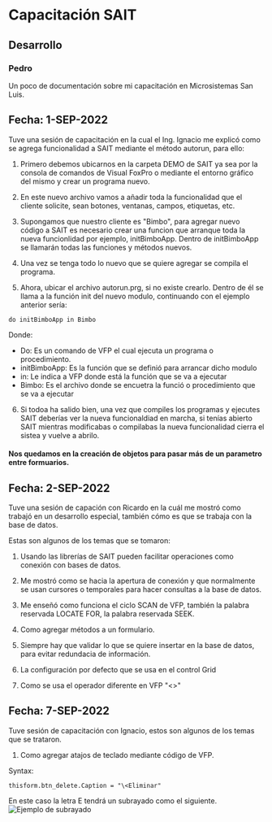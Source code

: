 # Capacitación SAIT
## Desarrollo
### Pedro
Un poco de documentación sobre mi capacitación en Microsistemas San Luis.

## Fecha: 1-SEP-2022

Tuve una sesión de capacitación en la cual el Ing. Ignacio me explicó como 
se agrega funcionalidad a SAIT mediante el método autorun, para ello:

1. Primero debemos ubicarnos en la carpeta DEMO de SAIT ya sea por la consola de comandos
de Visual FoxPro o  mediante el entorno gráfico del mismo y crear un programa nuevo.
2. En este nuevo archivo vamos a añadir toda la funcionalidad que el cliente solicite,
sean botones, ventanas, campos, etiquetas, etc.

3. Supongamos que nuestro cliente es "Bimbo", para agregar nuevo código a SAIT es necesario crear una funcion que
arranque toda la nueva funcionlidad por ejemplo, initBimboApp. Dentro de initBimboApp se llamarán
todas las funciones y métodos nuevos.

4. Una vez se tenga todo lo nuevo que se quiere agregar se compila el programa.

5. Ahora, ubicar el archivo autorun.prg, si no existe crearlo. Dentro de él se llama a la función
init del nuevo modulo, continuando con el ejemplo anterior sería:

```do initBimboApp in Bimbo```

Donde:
- Do: Es un comando de VFP el cual ejecuta un programa o procedimiento.
- initBimboApp: Es la función que se definió para arrancar dicho modulo
- in: Le indica a VFP donde está la función que se va a ejecutar
- Bimbo: Es el archivo donde se encuetra la funció o procedimiento que se va a ejecutar

6. Si todoa ha salido bien, una vez que compiles los programas y ejecutes SAIT deberías ver la nueva funcionaldiad en marcha, si tenías abierto SAIT mientras modificabas o compilabas la nueva funcionalidad cierra el sistea y vuelve a abrilo.

#### Nos quedamos en la creación de objetos para pasar más de un parametro entre formuarios.

## Fecha: 2-SEP-2022

Tuve una sesión de capación con Ricardo en la cuál me mostró como trabajó en un desarrollo especial, también cómo es que se trabaja con la base de datos.

Estas son algunos de los temas que se tomaron:

1. Usando las librerías de SAIT pueden facilitar operaciones como conexión con bases de datos.

2. Me mostró como se hacia la apertura de conexión y que normalmente se usan cursores o temporales para hacer consultas a la base de datos.

3. Me enseñó como funciona el ciclo SCAN de VFP, también la palabra reservada LOCATE FOR, la palabra reservada SEEK.

4. Como agregar métodos a un formulario.

5. Siempre hay que validar lo que se quiere insertar en la base de datos, para evitar redundacia de información.

6. La configuración por defecto que se usa en el control Grid 

7. Como se usa el operador diferente en VFP "<>"

## Fecha: 7-SEP-2022
Tuve sesión de capacitación con Ignacio, estos son algunos de los temas que se trataron.
1. Como agregar atajos de teclado mediante código de VFP.
  
  
  Syntax:
  ``` 
  thisform.btn_delete.Caption = "\<Eliminar" 
  ```


  En este caso la letra E tendrá un subrayado como el siguiente.
  ![Ejemplo de subrayado](https://github.com/pedrosait/SAIT-Repo/blob/main/img/btn_eliminar.png)
  
